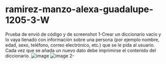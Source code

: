 # ramirez-manzo-alexa-guadalupe-1205-3-W
Prueba de envió de código y de screenshot
1-Crear un diccionario vacío y lo vaya llenado con información sobre una persona (por ejemplo nombre, edad, sexo, teléfono, correo electrónico, etc.) 
que se le pida al usuario. Cada vez que se añada un nuevo dato debe imprimirse el contenido del diccionario.
![image](https://github.com/user-attachments/assets/9e6fcfb9-7e43-4bde-869e-8e12193405de)
![image](https://github.com/user-attachments/assets/5b2534e3-7328-4158-9fdd-c7659abcec98)
2-


